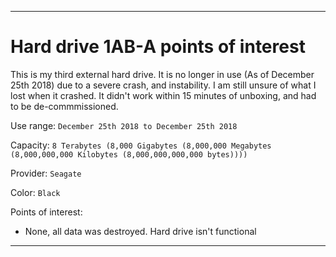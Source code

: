 
***

# Hard drive 1AB-A points of interest

This is my third external hard drive. It is no longer in use (As of December 25th 2018) due to a severe crash, and instability. I am still unsure of what I lost when it crashed. It didn't work within 15 minutes of unboxing, and had to be de-commmissioned.

Use range: `December 25th 2018 to December 25th 2018`

Capacity: `8 Terabytes (8,000 Gigabytes (8,000,000 Megabytes (8,000,000,000 Kilobytes (8,000,000,000,000 bytes))))`

Provider: `Seagate`

Color: `Black`

Points of interest:

* None, all data was destroyed. Hard drive isn't functional

***
